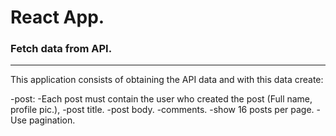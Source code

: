 # React App.
### Fetch data from API.

---

This application consists of obtaining the API data and with this data create:

-post:
    -Each post must contain the user who created the post (Full name, profile pic.),
    -post title.
    -post body.
    -comments.
-show 16 posts per page.
-Use pagination.
